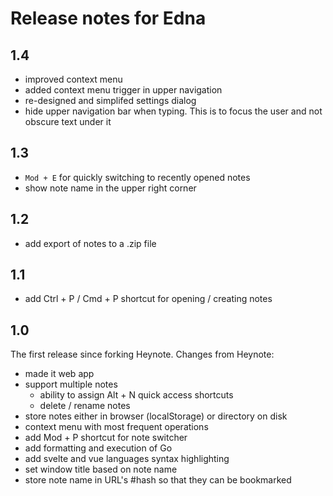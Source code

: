 # Release notes for Edna

## 1.4

- improved context menu
- added context menu trigger in upper navigation
- re-designed and simplifed settings dialog
- hide upper navigation bar when typing. This is to focus the user and not obscure text under it

## 1.3

- `Mod + E` for quickly switching to recently opened notes
- show note name in the upper right corner

## 1.2

- add export of notes to a .zip file

## 1.1

- add Ctrl + P / Cmd + P shortcut for opening / creating notes

## 1.0

The first release since forking Heynote. Changes from Heynote:

- made it web app
- support multiple notes
  - ability to assign Alt + N quick access shortcuts
  - delete / rename notes
- store notes either in browser (localStorage) or directory on disk
- context menu with most frequent operations
- add Mod + P shortcut for note switcher
- add formatting and execution of Go
- add svelte and vue languages syntax highlighting
- set window title based on note name
- store note name in URL's #hash so that they can be bookmarked
